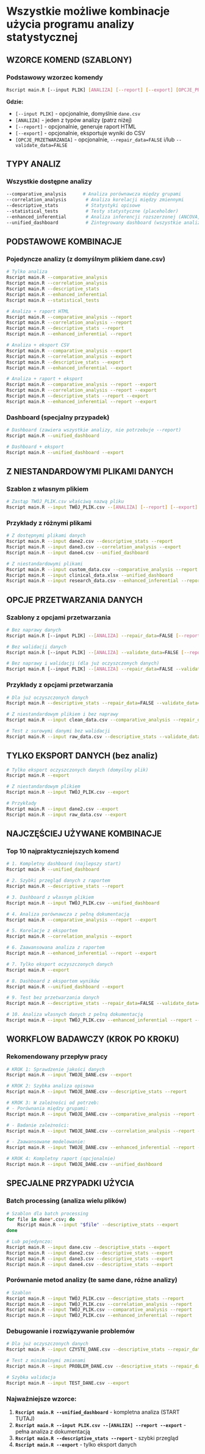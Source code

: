# Wszystkie możliwe kombinacje użycia programu analizy statystycznej

## **WZORCE KOMEND (SZABLONY)**

### Podstawowy wzorzec komendy
```bash
Rscript main.R [--input PLIK] [ANALIZA] [--report] [--export] [OPCJE_PRZETWARZANIA]
```

**Gdzie:**
- `[--input PLIK]` - opcjonalnie, domyślnie `dane.csv`
- `[ANALIZA]` - jeden z typów analizy (patrz niżej)
- `[--report]` - opcjonalnie, generuje raport HTML
- `[--export]` - opcjonalnie, eksportuje wyniki do CSV
- `[OPCJE_PRZETWARZANIA]` - opcjonalnie, `--repair_data=FALSE` i/lub `--validate_data=FALSE`

## **TYPY ANALIZ**

### Wszystkie dostępne analizy
```bash
--comparative_analysis      # Analiza porównawcza między grupami
--correlation_analysis       # Analiza korelacji między zmiennymi
--descriptive_stats          # Statystyki opisowe
--statistical_tests          # Testy statystyczne (placeholder)
--enhanced_inferential       # Analiza inferencji rozszerzonej (ANCOVA, regresja)
--unified_dashboard          # Zintegrowany dashboard (wszystkie analizy)
```

## **PODSTAWOWE KOMBINACJE**

### Pojedyncze analizy (z domyślnym plikiem dane.csv)
```bash
# Tylko analiza
Rscript main.R --comparative_analysis
Rscript main.R --correlation_analysis
Rscript main.R --descriptive_stats
Rscript main.R --enhanced_inferential
Rscript main.R --statistical_tests

# Analiza + raport HTML
Rscript main.R --comparative_analysis --report
Rscript main.R --correlation_analysis --report
Rscript main.R --descriptive_stats --report
Rscript main.R --enhanced_inferential --report

# Analiza + eksport CSV
Rscript main.R --comparative_analysis --export
Rscript main.R --correlation_analysis --export
Rscript main.R --descriptive_stats --export
Rscript main.R --enhanced_inferential --export

# Analiza + raport + eksport
Rscript main.R --comparative_analysis --report --export
Rscript main.R --correlation_analysis --report --export
Rscript main.R --descriptive_stats --report --export
Rscript main.R --enhanced_inferential --report --export
```

### Dashboard (specjalny przypadek)
```bash
# Dashboard (zawiera wszystkie analizy, nie potrzebuje --report)
Rscript main.R --unified_dashboard

# Dashboard + eksport
Rscript main.R --unified_dashboard --export
```

## **Z NIESTANDARDOWYMI PLIKAMI DANYCH**

### Szablon z własnym plikiem
```bash
# Zastąp TWÓJ_PLIK.csv właściwą nazwą pliku
Rscript main.R --input TWÓJ_PLIK.csv --[ANALIZA] [--report] [--export]
```

### Przykłady z różnymi plikami
```bash
# Z dostępnymi plikami danych
Rscript main.R --input dane2.csv --descriptive_stats --report
Rscript main.R --input dane3.csv --correlation_analysis --export
Rscript main.R --input dane4.csv --unified_dashboard

# Z niestandardowymi plikami
Rscript main.R --input custom_data.csv --comparative_analysis --report
Rscript main.R --input clinical_data.xlsx --unified_dashboard
Rscript main.R --input research_data.csv --enhanced_inferential --report --export
```

## **OPCJE PRZETWARZANIA DANYCH**

### Szablony z opcjami przetwarzania
```bash
# Bez naprawy danych
Rscript main.R [--input PLIK] --[ANALIZA] --repair_data=FALSE [--report] [--export]

# Bez walidacji danych
Rscript main.R [--input PLIK] --[ANALIZA] --validate_data=FALSE [--report] [--export]

# Bez naprawy i walidacji (dla już oczyszczonych danych)
Rscript main.R [--input PLIK] --[ANALIZA] --repair_data=FALSE --validate_data=FALSE [--report] [--export]
```

### Przykłady z opcjami przetwarzania
```bash
# Dla już oczyszczonych danych
Rscript main.R --descriptive_stats --repair_data=FALSE --validate_data=FALSE

# Z niestandardowym plikiem i bez naprawy
Rscript main.R --input clean_data.csv --comparative_analysis --repair_data=FALSE --report

# Test z surowymi danymi bez walidacji
Rscript main.R --input raw_data.csv --descriptive_stats --validate_data=FALSE
```

## **TYLKO EKSPORT DANYCH (bez analiz)**

```bash
# Tylko eksport oczyszczonych danych (domyślny plik)
Rscript main.R --export

# Z niestandardowym plikiem
Rscript main.R --input TWÓJ_PLIK.csv --export

# Przykłady
Rscript main.R --input dane2.csv --export
Rscript main.R --input raw_data.csv --export
```

## **NAJCZĘŚCIEJ UŻYWANE KOMBINACJE**

### Top 10 najpraktyczniejszych komend
```bash
# 1. Kompletny dashboard (najlepszy start)
Rscript main.R --unified_dashboard

# 2. Szybki przegląd danych z raportem
Rscript main.R --descriptive_stats --report

# 3. Dashboard z własnym plikiem
Rscript main.R --input TWÓJ_PLIK.csv --unified_dashboard

# 4. Analiza porównawcza z pełną dokumentacją
Rscript main.R --comparative_analysis --report --export

# 5. Korelacje z eksportem
Rscript main.R --correlation_analysis --export

# 6. Zaawansowana analiza z raportem
Rscript main.R --enhanced_inferential --report --export

# 7. Tylko eksport oczyszczonych danych
Rscript main.R --export

# 8. Dashboard z eksportem wyników
Rscript main.R --unified_dashboard --export

# 9. Test bez przetwarzania danych
Rscript main.R --descriptive_stats --repair_data=FALSE --validate_data=FALSE

# 10. Analiza własnych danych z pełną dokumentacją
Rscript main.R --input TWÓJ_PLIK.csv --enhanced_inferential --report --export
```

## **WORKFLOW BADAWCZY (KROK PO KROKU)**

### Rekomendowany przepływ pracy
```bash
# KROK 1: Sprawdzenie jakości danych
Rscript main.R --input TWOJE_DANE.csv --export

# KROK 2: Szybka analiza opisowa
Rscript main.R --input TWOJE_DANE.csv --descriptive_stats --report

# KROK 3: W zależności od potrzeb:
# - Porównania między grupami:
Rscript main.R --input TWOJE_DANE.csv --comparative_analysis --report --export

# - Badanie zależności:
Rscript main.R --input TWOJE_DANE.csv --correlation_analysis --report --export

# - Zaawansowane modelowanie:
Rscript main.R --input TWOJE_DANE.csv --enhanced_inferential --report --export

# KROK 4: Kompletny raport (opcjonalnie)
Rscript main.R --input TWOJE_DANE.csv --unified_dashboard
```

## **SPECJALNE PRZYPADKI UŻYCIA**

### Batch processing (analiza wielu plików)
```bash
# Szablon dla batch processing
for file in dane*.csv; do
    Rscript main.R --input "$file" --descriptive_stats --export
done

# Lub pojedynczo:
Rscript main.R --input dane.csv --descriptive_stats --export
Rscript main.R --input dane2.csv --descriptive_stats --export
Rscript main.R --input dane3.csv --descriptive_stats --export
Rscript main.R --input dane4.csv --descriptive_stats --export
```

### Porównanie metod analizy (te same dane, różne analizy)
```bash
# Szablon
Rscript main.R --input TWÓJ_PLIK.csv --descriptive_stats --report
Rscript main.R --input TWÓJ_PLIK.csv --correlation_analysis --report
Rscript main.R --input TWÓJ_PLIK.csv --comparative_analysis --report
Rscript main.R --input TWÓJ_PLIK.csv --enhanced_inferential --report
```

### Debugowanie i rozwiązywanie problemów
```bash
# Dla już oczyszczonych danych
Rscript main.R --input CZYSTE_DANE.csv --descriptive_stats --repair_data=FALSE --validate_data=FALSE

# Test z minimalnymi zmianami
Rscript main.R --input PROBLEM_DANE.csv --descriptive_stats --repair_data=FALSE

# Szybka walidacja
Rscript main.R --input TEST_DANE.csv --export
```

### Najważniejsze wzorce:
1. **`Rscript main.R --unified_dashboard`** - kompletna analiza (START TUTAJ)
2. **`Rscript main.R --input PLIK.csv --[ANALIZA] --report --export`** - pełna analiza z dokumentacją
3. **`Rscript main.R --descriptive_stats --report`** - szybki przegląd
4. **`Rscript main.R --export`** - tylko eksport danych